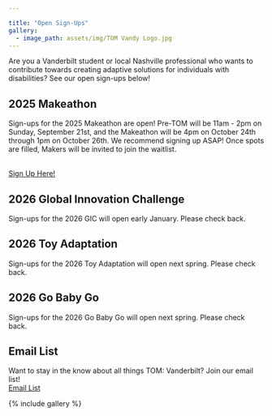 ```yaml
---

title: "Open Sign-Ups"
gallery:
  - image_path: assets/img/TOM Vandy Logo.jpg
---
```


Are you a Vanderbilt student or local Nashville professional who wants to contribute towards creating adaptive solutions for individuals with disabilities? See our open sign-ups below!<br>


## 2025 Makeathon
Sign-ups for the 2025 Makeathon are open! Pre-TOM will be 11am - 2pm on Sunday, September 21st, and the Makeathon will be 4pm on October 24th through 1pm on October 26th. We recommend signing up ASAP! Once spots are filled, Makers will be invited to join the waitlist.<br><br>

[Sign Up Here!](https://nam04.safelinks.protection.outlook.com/?url=https%3A%2F%2Fforms.gle%2F3kRwUA1LGnM7mGfJ6&data=05%7C02%7Celizabeth.g.walther%40Vanderbilt.Edu%7C3a86f2b53cde4841fb6708dde697646e%7Cba5a7f39e3be4ab3b45067fa80faecad%7C0%7C0%7C638920260146094944%7CUnknown%7CTWFpbGZsb3d8eyJFbXB0eU1hcGkiOnRydWUsIlYiOiIwLjAuMDAwMCIsIlAiOiJXaW4zMiIsIkFOIjoiTWFpbCIsIldUIjoyfQ%3D%3D%7C0%7C%7C%7C&sdata=vrfer9J78wuxrehHh2d0SpsiuclBVfkI8ghxfKkYYYk%3D&reserved=0)


## 2026 Global Innovation Challenge
Sign-ups for the 2026 GIC will open early January. Please check back.


## 2026 Toy Adaptation
Sign-ups for the 2026 Toy Adaptation will open next spring. Please check back.


## 2026 Go Baby Go
Sign-ups for the 2026 Go Baby Go will open next spring. Please check back.


## Email List
Want to stay in the know about all things TOM: Vanderbilt? Join our email list!<br>
[Email List](https://forms.gle/qsh3SnzgTYnY6WDv6)


{% include gallery %}

